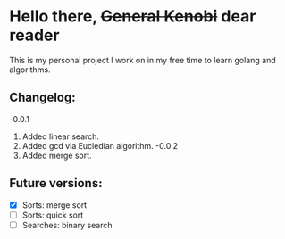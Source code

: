 # Hello there, ~~General Kenobi~~ dear reader
This is my personal project I work on in my free time
to learn golang and algorithms.

## Changelog:
-0.0.1
1. Added linear search.
2. Added gcd via Eucledian algorithm.
-0.0.2
1. Added merge sort.

## Future versions:
- [x] Sorts: merge sort
- [ ] Sorts: quick sort
- [ ] Searches: binary search
